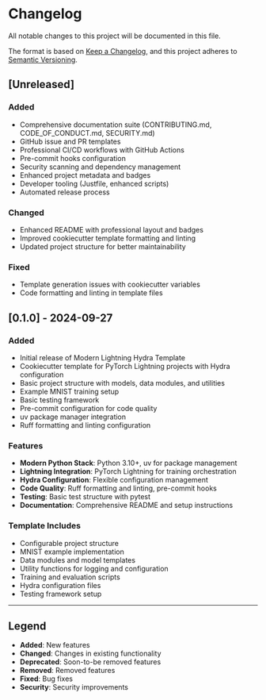 # Changelog

All notable changes to this project will be documented in this file.

The format is based on [Keep a Changelog](https://keepachangelog.com/en/1.1.0/),
and this project adheres to [Semantic Versioning](https://semver.org/spec/v2.0.0.html).

## [Unreleased]

### Added
- Comprehensive documentation suite (CONTRIBUTING.md, CODE_OF_CONDUCT.md, SECURITY.md)
- GitHub issue and PR templates
- Professional CI/CD workflows with GitHub Actions
- Pre-commit hooks configuration
- Security scanning and dependency management
- Enhanced project metadata and badges
- Developer tooling (Justfile, enhanced scripts)
- Automated release process

### Changed
- Enhanced README with professional layout and badges
- Improved cookiecutter template formatting and linting
- Updated project structure for better maintainability

### Fixed
- Template generation issues with cookiecutter variables
- Code formatting and linting in template files

## [0.1.0] - 2024-09-27

### Added
- Initial release of Modern Lightning Hydra Template
- Cookiecutter template for PyTorch Lightning projects with Hydra configuration
- Basic project structure with models, data modules, and utilities
- Example MNIST training setup
- Basic testing framework
- Pre-commit configuration for code quality
- uv package manager integration
- Ruff formatting and linting configuration

### Features
- **Modern Python Stack**: Python 3.10+, uv for package management
- **Lightning Integration**: PyTorch Lightning for training orchestration
- **Hydra Configuration**: Flexible configuration management
- **Code Quality**: Ruff formatting and linting, pre-commit hooks
- **Testing**: Basic test structure with pytest
- **Documentation**: Comprehensive README and setup instructions

### Template Includes
- Configurable project structure
- MNIST example implementation
- Data modules and model templates
- Utility functions for logging and configuration
- Training and evaluation scripts
- Hydra configuration files
- Testing framework setup

---

## Legend

- **Added**: New features
- **Changed**: Changes in existing functionality
- **Deprecated**: Soon-to-be removed features
- **Removed**: Removed features
- **Fixed**: Bug fixes
- **Security**: Security improvements